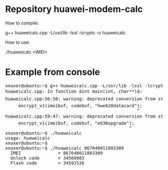 # Repository huawei-modem-calc

How to compile:

g++ huaweicalc.cpp -L/usr/lib -lssl -lcrypto -o huaweicalc

How to use:

./huaweicalc \<IMEI\>

# Example from console

<pre>
xnuxer@ubuntu:~$ g++ huaweicalc.cpp -L/usr/lib -lssl -lcrypto -o huaweicalc
huaweicalc.cpp: In function âint main(int, char**)â:
huaweicalc.cpp:56:50: warning: deprecated conversion from string constant to âchar*â [-Wwrite-strings]
     encrypt_v1(imeibuf, codebuf, "hwe620datacard");
                                                  ^
huaweicalc.cpp:59:47: warning: deprecated conversion from string constant to âchar*â [-Wwrite-strings]
     encrypt_v1(imeibuf, codebuf, "e630upgrade");
                                               ^
xnuxer@ubuntu:~$ ./huaweicalc 
usage: huaweicalc <IMEI>
xnuxer@ubuntu:~$ 
xnuxer@ubuntu:~$ ./huaweicalc 867648011803309
  IMEI              = 867648011803309
  Unlock code       = 34560983
  Flash code        = 34591526

</pre>
